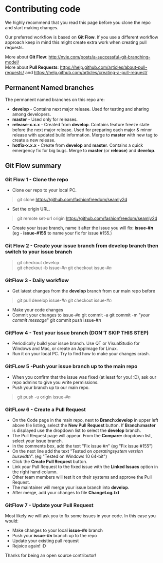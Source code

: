 # Contributing code

We highly recommend that you read this page before you clone the repo and start making changes. 

Our preferred workflow is based on **Git Flow**. If you use a different workflow approach keep in mind this might create extra work when creating pull requests.

More about **Git Flow**:  http://nvie.com/posts/a-successful-git-branching-model/   
More about **Pull Requests**: https://help.github.com/articles/about-pull-requests/ and https://help.github.com/articles/creating-a-pull-request/    

## Permanent Named branches 

The permanent named branches on this repo are: 
* **develop** - Contains next major release. Used for testing and sharing among developers. 
* **master** - Used only for releases.
* **release-x.x.x** - Created from **develop**. Contains feature freeze state before the next major release. Used for preparing each major & minor release with updated build information. Merge to **master** with new tag to create a new release.
* **hotfix-x.x.x** - Create from **develop** and **master**. Contains a quick emergency fix for big bugs. Merge to **master** (or **release**) and **develop**.

## Git Flow summary 
### Git Flow 1 - Clone the repo

* Clone our repo to your local PC.
>git clone https://github.com/fashionfreedom/seamly2d
* Set the origin URL.
>git remote set-url origin https://github.com/fashionfreedom/seamly2d
* Create your issue branch, name it after the issue you will fix: **issue-#_n_** (eg - **issue-#155** to name your fix for issue #155.) 

### Git Flow 2 - Create your issue branch from develop branch then switch to your issue branch
>git checkout develop       
git checkout -b issue-#_n_
git checkout issue-#_n_

### GitFlow 3 - Daily workflow

* Get latest changes from the **develop** branch from our main repo before
>git pull develop issue-#_n_
git checkout issue-#_n_ 
* Make your code changes 
* Commit your changes to issue-#_n_
git commit -a
git commit -m "_your commit message_"
git commit push issue-#_n_   

### GitFlow 4 - Test your issue branch (DON'T SKIP THIS STEP)

* Periodically build your issue branch. Use QT or VisualStudio for Windows and Mac, or create an AppImage for Linux.
* Run it on your local PC. Try to find how to make your changes crash.

### GitFLow 5 -Push your issue branch up to the main repo

* When you confirm that the issue was fixed (at least for you! :D), ask our repo admins to give you write permissions.
* Push your branch up to our main repo. 
>git push -u origin issue-#_n_

### GitFLow 6 - Create a Pull Request

* On the Code page in the main repo, next to **Branch:develop** in upper left above file listing, select the **New Pull Request** button. If **Branch:master** is displayed use the dropdown list to select the **develop** branch.
* The Pull Request page will appear. From the **Compare:** dropdown list, select your issue branch.
* In the comments box, add the text "Fix issue #_n_" (eg "Fix issue #155") 
* On the next line add the text "Tested on _operatingsystem_ _version_ _buswidth_". (eg "Tested on Windows 10 64-bit")
* Click the **Create Pull Request** button.
* Link your Pull Request to the fixed issue with the **Linked Issues** option in the right hand column.
* Other team members will test it on their systems and approve the Pull Request.
* The maintainer will merge your issue branch into **develop**.
* After merge, add your changes to file **ChangeLog.txt**

### GitFlow 7 - Update your Pull Request 
Most likely we will ask you to fix some issues in your code. In this case you would: 
* Make changes to your local **issue-#_n_** branch
* Push your **issue-#_n_** branch up to the repo
* Update your existing pull request 
* Rejoice again! :D

Thanks for being an open source contributor!
